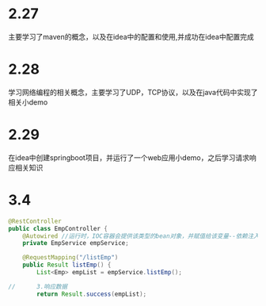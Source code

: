 # 2.27
主要学习了maven的概念，以及在idea中的配置和使用,并成功在idea中配置完成

# 2.28
学习网络编程的相关概念，主要学习了UDP，TCP协议，以及在java代码中实现了相关小demo

# 2.29
在idea中创建springboot项目，并运行了一个web应用小demo，之后学习请求响应相关知识

# 3.4
```java
@RestController
public class EmpController {
    @Autowired //运行时，IOC容器会提供该类型的bean对象，并赋值给该变量--依赖注入
    private EmpService empService;

    @RequestMapping("/listEmp")
    public Result listEmp() {
        List<Emp> empList = empService.listEmp();

//      3.响应数据
        return Result.success(empList);
```
